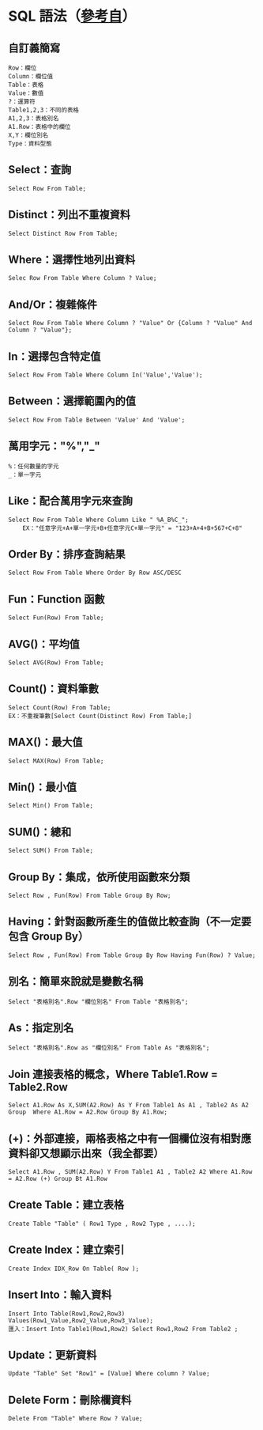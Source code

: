 # SQL 語法（[參考自](https://www.1keydata.com/tw/sql/sql.html)）

## 自訂義簡寫
```
Row：欄位
Column：欄位值
Table：表格
Value：數值
?：運算符
Table1,2,3：不同的表格
A1,2,3：表格別名
A1.Row：表格中的欄位
X,Y：欄位別名
Type：資料型態
```
## Select：查詢
```
Select Row From Table;
```
## Distinct：列出不重複資料
```
Select Distinct Row From Table;
```
## Where：選擇性地列出資料
```
Selec Row From Table Where Column ? Value;
```
## And/Or：複雜條件
```
Select Row From Table Where Column ? "Value" Or {Column ? "Value" And Column ? "Value"};
```
## In：選擇包含特定值
```
Select Row From Table Where Column In('Value','Value');
```
## Between：選擇範圍內的值
```
Select Row From Table Between 'Value' And 'Value';
```
## 萬用字元："%","_"
```
%：任何數量的字元
_：單一字元
```
## Like：配合萬用字元來查詢
```
Select Row From Table Where Column Like " %A_B%C_"; 
    EX："任意字元+A+單一字元+B+任意字元C+單一字元" = "123+A+4+B+567+C+8"
```
## Order By：排序查詢結果
```
Select Row From Table Where Order By Row ASC/DESC
```
## Fun：Function 函數 
```
Select Fun(Row) From Table;
```
## AVG()：平均值 
```
Select AVG(Row) From Table;
```
## Count()：資料筆數 
```
Select Count(Row) From Table;
EX：不重複筆數[Select Count(Distinct Row) From Table;]
```
## MAX()：最大值 
```
Select MAX(Row) From Table;
```
## Min()：最小值 
```
Select Min() From Table;
```
## SUM()：總和 
```
Select SUM() From Table;
```
## Group By：集成，依所使用函數來分類 
```
Select Row , Fun(Row) From Table Group By Row;
```
## Having：針對函數所產生的值做比較查詢（不一定要包含 Group By）
```
Select Row , Fun(Row) From Table Group By Row Having Fun(Row) ? Value;
```
## 別名：簡單來說就是變數名稱 
```
Select "表格別名".Row "欄位別名" From Table "表格別名";
```
## As：指定別名
```
Select "表格別名".Row as "欄位別名" From Table As "表格別名";
```
## Join 連接表格的概念，Where Table1.Row = Table2.Row 
```
Select A1.Row As X,SUM(A2.Row) As Y From Table1 As A1 , Table2 As A2 Group  Where A1.Row = A2.Row Group By A1.Row;
```
## (+)：外部連接，兩格表格之中有一個欄位沒有相對應資料卻又想顯示出來（我全都要）
```
Select A1.Row , SUM(A2.Row) Y From Table1 A1 , Table2 A2 Where A1.Row = A2.Row (+) Group Bt A1.Row
```
## Create Table：建立表格
```
Create Table "Table" ( Row1 Type , Row2 Type , ....);
```

## Create Index：建立索引 
```
Create Index IDX_Row On Table( Row );
```
## Insert Into：輸入資料 
```
Insert Into Table(Row1,Row2,Row3) Values(Row1_Value,Row2_Value,Row3_Value);
匯入：Insert Into Table1(Row1,Row2) Select Row1,Row2 From Table2 ;
```
## Update：更新資料 
```
Update "Table" Set "Row1" = [Value] Where column ? Value;
```
## Delete Form：刪除欄資料 
```
Delete From "Table" Where Row ? Value;
```
